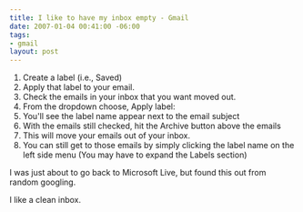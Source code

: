 ```yaml
---
title: I like to have my inbox empty - Gmail
date: 2007-01-04 00:41:00 -06:00
tags:
- gmail
layout: post
---
```


1. Create a label (i.e., Saved)
1. Apply that label to your email.
  1. Check the emails in your inbox that you want moved out.
  1. From the dropdown choose, Apply label: <Your new label>
  1. You'll see the label name appear next to the email subject
1. With the emails still checked, hit the Archive button above the emails
1. This will move your emails out of your inbox.
1. You can still get to those emails by simply clicking the label name on the left side menu (You may have to expand the Labels section)

I was just about to go back to Microsoft Live, but found this out from random googling.

I like a clean inbox.
